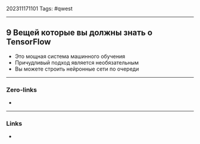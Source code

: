 202311171101
Tags: #qwest 

---
## 9 Вещей которые вы должны знать о TensorFlow

-  Это мощная система машинного обучения
- Причудливый подход является необязательным
-  Вы можете строить нейронные сети по очереди


---
### Zero-links

-

---
### Links

-